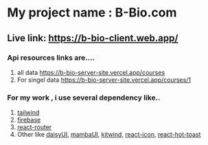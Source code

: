 # My project name : B-Bio.com
## Live link: https://b-bio-client.web.app/
### Api resources links are....
1) all data https://b-bio-server-site.vercel.app/courses <br/>
2) For singel data https://b-bio-server-site.vercel.app/courses/1  <br/>


### For my work , i use several dependency like..
1) [tailwind](https://tailwindcss.com/)<br/>
2) [firebase](https://firebase.google.com/)<br/>
3) [react-router](https://reactrouter.com/en/main)<br/>
4) Other like [daisyUI](https://daisyui.com/), [mambaUI](https://www.mambaui.com/), [kitwind](https://kitwind.io/), [react-icon](https://react-icons.github.io/react-icons/), [react-hot-toast](https://react-hot-toast.com/)
<br/>
<br/>
